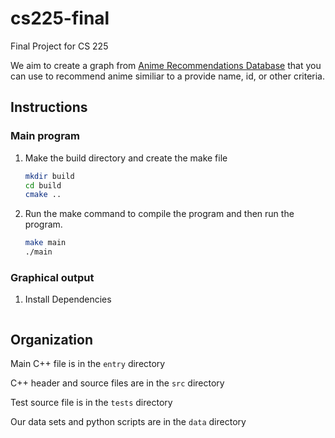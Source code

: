 # cs225-final

Final Project for CS 225

We aim to create a graph from [Anime Recommendations Database](https://www.kaggle.com/datasets/CooperUnion/anime-recommendations-database) that you can use to recommend anime similiar to a provide name, id, or other criteria.

## Instructions

### Main program

1. Make the build directory and create the make file

    ```bash
    mkdir build
    cd build
    cmake ..
    ```

2. Run the make command to compile the program and then run the program.

    ```bash
    make main
    ./main
    ```

### Graphical output

1. Install Dependencies

    ```bash
    ```

## Organization

Main C++ file is in the `entry` directory

C++ header and source files are in the `src` directory

Test source file is in the `tests` directory

Our data sets and python scripts are in the `data` directory
